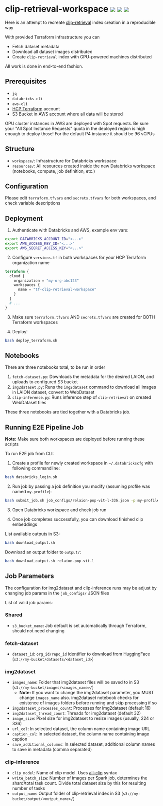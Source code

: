 # clip-retrieval-workspace ![](https://img.shields.io/badge/Databricks-FF3621?logo=Databricks&logoColor=white) ![](https://img.shields.io/badge/Amazon_Web_Services-FF9900) ![](https://img.shields.io/badge/Terraform-7B42BC?logo=terraform&logoColor=white)

Here is an attempt to recreate [clip-retrieval](https://github.com/rom1504/clip-retrieval) index creation in a reproducible way

With provided Terraform infrastructure you can

- Fetch dataset metadata
- Download all dataset images distributed
- Create `clip-retrieval` index with GPU-powered machines distributed

All work is done in end-to-end fashion.

## Prerequisites

- `jq`
- `databricks-cli`
- `aws-cli`
- [HCP Terraform](https://app.terraform.io) account
- S3 Bucket in AWS account where all data will be stored

GPU cluster instances in AWS are deployed with Spot requests. Be sure your "All <node type> Spot Instance Requests" quota in the deployed region is high enough to deploy those! For the default P4 instance it should be 96 vCPUs

## Structure

- `workspace/`: Infrastructure for Databricks workspace
- `resources/`: All resources created inside the new Databricks workspace (notebooks, compute, job definition, etc.)

## Configuration

Please edit `terraform.tfvars` and `secrets.tfvars` for both workspaces, and check variable descriptions

## Deployment

1. Authenticate with Databricks and AWS, example env vars:

``` bash
export DATABRICKS_ACCOUNT_ID="<...>"
export AWS_ACCESS_KEY_ID="<...>"
export AWS_SECRET_ACCESS_KEY="<...>"
```

2. Configure `versions.tf` in both workspaces for your HCP Terraform organization name

```terraform
terraform {
  cloud {
    organization = "my-org-abc123"
    workspaces {
      name = "tf-clip-retrieval-workspace"
    }
  }
  # ...
}
```

3. Make sure `terraform.tfvars` AND `secrets.tfvars` are created for BOTH Terraform workspaces

4. Deploy!

``` bash
bash deploy_terraform.sh
```

## Notebooks

There are three notebooks total, to be run in order

1. `fetch-dataset.py`: Downloads the metadata for the desired LAION, and uploads to configured S3 bucket
2. `img2dataset.py`: Runs the `img2dataset` command to download all images in LAION dataset, convert to WebDataset
3. `clip-inference.py`: Runs inference step of `clip-retrieval` on created WebDataset files

These three notebooks are tied together with a Databricks job.

## Running E2E Pipeline Job

**Note:** Make sure both workspaces are deployed before running these scripts

To run E2E job from CLI:

1. Create a profile for newly created workspace in `~/.databrickscfg` with following commandline:

``` bash
bash databricks_login.sh
```

2. Run job by passing a job definition you modify (assuming profile was named `my-profile`):

```bash
bash submit_job.sh job_configs/relaion-pop-vit-l-336.json -p my-profile
```

3. Open Databricks workspace and check job run

4. Once job completes successfully, you can download finished clip embeddings

List available outputs in S3:

``` bash
bash download_output.sh
```

Download an output folder to `output/`:


``` bash
bash download_output.sh relaion-pop-vit-l
```

## Job Parameters

The configuration for img2dataset and clip-inference runs may be adjust by changing job params in the `job_configs/` JSON files

List of valid job params:

### Shared

- `s3_bucket_name`: Job default is set automatically through Terraform, should not need changing

### fetch-dataset

- `dataset_id`: `org_id/repo_id` identifier to download from HuggingFace  (`s3://my-bucket/datasets/<dataset_id>`)

### img2dataset

- `images_name`: Folder that img2dataset files will be saved to in S3 (`s3://my-bucket/images/<images_name>/`)
  + **Note:** If you want to change the img2dataset parameter, you MUST change `images_name` also. img2dataset notebook checks for existence of images folders before running and skip processing if so
- `img2dataset_processes_count`: Processes for img2dataset (default 16)
- `img2dataset_thread_count`: Threads for img2dataset (default 32)
- `image_size`: Pixel size for img2dataset to resize images (usually, 224 or 336)
- `url_col`: In selected dataset, the column name containing image URL
- `caption_col`: In selected dataset, the column name containing image caption
- `save_additional_columns`: In selected dataset, additional column names to save in metadata (comma separated)

### clip-inference

- `clip_model`: Name of clip model. Uses [all-clip](https://github.com/data2ml/all-clip?tab=readme-ov-file#supported-models) syntax
- `write_batch_size`: Number of images per Spark job, determines the shard/total task count. Divide total dataset size by this for resulting number of tasks
- `output_name`: Output folder of clip-retrieval index in S3 (`s3://my-bucket/output/<output_name>/`)

